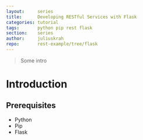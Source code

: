 ```yaml
---
layout:     series
title:      Developing RESTful Services with Flask
categories: tutorial
tags:       python pip rest flask
section:    series
author:     juliuskrah
repo:       rest-example/tree/flask
---
```

> Some intro

# Introduction

## Prerequisites
- Python
- Pip
- Flask
